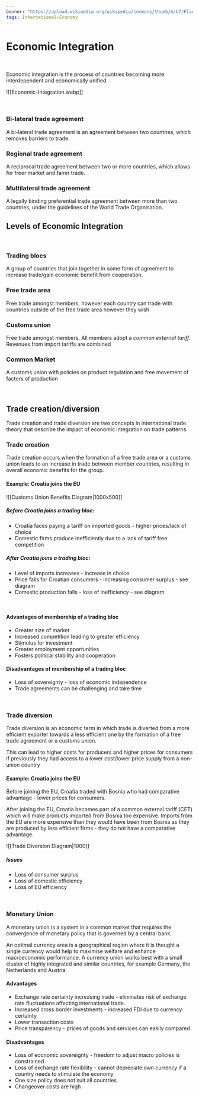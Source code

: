 ```yaml
---
banner: "https://upload.wikimedia.org/wikipedia/commons/thumb/b/b7/Flag_of_Europe.svg/1024px-Flag_of_Europe.svg.png"
tags: International-Economy
---
```

# Economic Integration

</br>

Economic integration is the process of countries becoming more interdependent and economically unified.


![[Economic-Integration.webp]]

</br>

### Bi-lateral trade agreement

A bi-lateral trade agreement is an agreement between two countries, which removes barriers to trade.

### Regional trade agreement

A reciprocal trade agreement between two or more countries, which allows for freer market and fairer trade.

### Multilateral trade agreement

A legally binding preferential trade agreement between more than two countries, under the guidelines of the World Trade Organisation.
</br>
## Levels of Economic Integration
</br>

### Trading blocs

A group of countries that join together in some form of agreement to increase trade/gain economic benefit from cooperation.

### Free trade area

Free trade amongst members, however each country can trade with countries outside of the free trade area however they wish

### Customs union

Free trade amongst members. All members adopt a *common external tariff*. Revenues from import tariffs are combined

### Common Market

A customs union with policies on product regulation and free movement of factors of production

</br>

## Trade creation/diversion

Trade creation and trade diversion are two concepts in international trade theory that describe the impact of economic integration on trade patterns

### Trade creation

Trade creation occurs when the formation of a free trade area or a customs union leads to an increase in trade between member countries, resulting in overall economic benefits for the group.

#### Example: Croatia joins the EU
![[Customs Union Benefits Diagram|1000x500]]
##### Before Croatia joins a trading bloc: 

- Croatia faces paying a tariff on imported goods - higher prices/lack of choice
- Domestic firms produce inefficiently due to a lack of tariff free competition 

##### After Croatia joins a trading bloc:

- Level of imports increases - increase in choice
- Price falls for Croatian consumers - increasing consumer surplus - see diagram
- Domestic production falls - loss of inefficiency - see diagram

</br>

#### Advantages of membership of a trading bloc

- Greater size of market
- Increased competition leading to greater efficiency
- Stimulus for investment
- Greater employment opportunities
- Fosters political stability and cooperation

#### Disadvantages of membership of a trading bloc

- Loss of  sovereignty - loss of economic independence
- Trade agreements can be challenging and take time

</br>

### Trade diversion

Trade diversion is an economic term in which trade is diverted from a more efficient exporter towards a less efficient one by the formation of a free trade agreement or a customs union.

This can lead to higher costs for producers and higher prices for consumers if previously they had access to a lower cost/lower price supply from a non-union country


#### Example: Croatia joins the EU

Before joining the EU, Croatia traded with Bosnia who had comparative advantage - lower prices for consumers.

After joining the EU, Croatia becomes part of a common external tariff (CET) which will make products imported from Bosnia too expensive. Imports from the EU are more expensive than they would have been from Bosnia as they are produced by less efficient firms - they do not have a comparative advantage.

![[Trade Diversion Diagram|1000]]

##### Issues

- Loss of consumer surplus
- Loss of domestic efficiency
- Loss of EU efficiency

</br>

### Monetary Union

A monetary union is a system in a common market that requires the convergence of monetary policy that is governed by a central bank.

An optimal currency area is a geographical region where it is thought a single currency would help to maximise welfare and enhance macroeconomic performance. A currency union works best with a small cluster of highly integrated and similar countries, for example Germany, the Netherlands and Austria.

#### Advantages

- Exchange rate certainty increasing trade - eliminates risk of exchange rate fluctuations affecting international trade.
- Increased cross border investments - increased FDI due to currency certainty
- Lower transaction costs
- Price transparency - prices of goods and services can easily compared

#### Disadvantages

- Loss of economic sovereignty - freedom to adjust macro policies is constrained
- Loss of exchange rate flexibility - cannot depreciate own currency if a country needs to stimulate the economy
- One size policy does not suit all countries
- Changeover costs are high